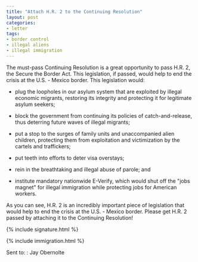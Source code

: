 ```yaml
---
title: "Attach H.R. 2 to the Continuing Resolution"
layout: post
categories:
- letter
tags:
- border control
- illegal aliens
- illegal immigration
---
```


The must-pass Continuing Resolution is a great opportunity to pass H.R. 2, the Secure the Border Act. This legislation, if passed, would help to end the crisis at the U.S. - Mexico border. This legislation would:

- plug the loopholes in our asylum system that are exploited by illegal economic migrants, restoring its integrity and protecting it for legitimate asylum seekers;

- block the government from continuing its policies of catch-and-release, thus deterring future waves of illegal migrants;

- put a stop to the surges of family units and unaccompanied alien children, protecting them from exploitation and victimization by the cartels and traffickers;

- put teeth into efforts to deter visa overstays;

- rein in the breathtaking and illegal abuse of parole; and

- institute mandatory nationwide E-Verify, which would shut off the "jobs magnet" for illegal immigration while protecting jobs for American workers.

As you can see, H.R. 2 is an incredibly important piece of legislation that would help to end the crisis at the U.S. - Mexico border. Please get H.R. 2 passed by attaching it to the Continuing Resolution!

{% include signature.html %}

{% include immigration.html %}

Sent to:
: Jay Obernolte
